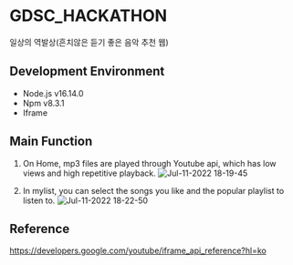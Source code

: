 # GDSC_HACKATHON
일상의 역발상(흔치않은 듣기 좋은 음악 추천 웹)

## Development Environment
* Node.js v16.14.0
* Npm v8.3.1
* Iframe


## Main Function

1. On Home, mp3 files are played through Youtube api, which has low views and high repetitive playback.
![Jul-11-2022 18-19-45](https://user-images.githubusercontent.com/64346003/178231865-02e6fce0-1651-43ce-ae9b-75b97746f8d8.gif)

2. In mylist, you can select the songs you like and the popular playlist to listen to.
![Jul-11-2022 18-22-50](https://user-images.githubusercontent.com/64346003/178232584-7c0b9a71-539a-4618-8b80-71b0cafdc06c.gif)

## Reference
https://developers.google.com/youtube/iframe_api_reference?hl=ko
